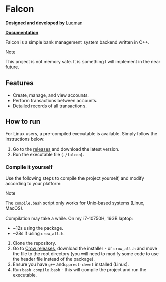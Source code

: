 # Falcon

**Designed and developed by** [Luqman](https://theluqmn.github.io/)

[**Documentation**](https://theluqmn.github.io/falcon/)

Falcon is a simple bank management system backend written in C++.

>[!NOTE]
> This project is not memory safe. It is something I will implement in the near future.

## Features

- Create, manage, and view accounts.
- Perform transactions between accounts.
- Detailed records of all transactions.

## How to run

For Linux users, a pre-compiled executable is available. Simply follow the instructions below:

1. Go to the [releases](https://github.com/theluqmn/falcon/releases) and download the latest version.
2. Run the executable file (`./falcon`).

### Compile it yourself

Use the following steps to compile the project yourself, and modify according to your platform:

>[!NOTE]
> The `compile.bash` script only works for Unix-based systems (Linux, MacOS).
>
> Compilation may take a while. On my i7-10750H, 16GB laptop:
>
> - ~12s using the package.
> - ~28s if using `crow_all.h`.

1. Clone the repository.
2. Go to [Crow releases](https://github.com/CrowCpp/Crow/releases/latest), download the installer - or `crow_all.h` and move the file to the root directory (you will need to modify some code to use the header file instead of the package).
3. Ensure you have `g++` and`cpprest-devel` installed (Linux).
4. Run `bash compile.bash` - this will compile the project and run the executable.
